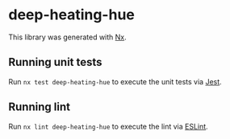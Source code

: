 # deep-heating-hue

This library was generated with [Nx](https://nx.dev).

## Running unit tests

Run `nx test deep-heating-hue` to execute the unit tests via [Jest](https://jestjs.io).

## Running lint

Run `nx lint deep-heating-hue` to execute the lint via [ESLint](https://eslint.org/).
